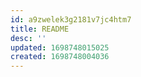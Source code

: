 ```yaml
---
id: a9zwelek3g2181v7jc4htm7
title: README
desc: ''
updated: 1698748015025
created: 1698748004036
---
```


